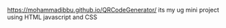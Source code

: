 https://mohammadibbu.github.io/QRCodeGenerator/
its my ug mini project
using HTML
javascript
and CSS
